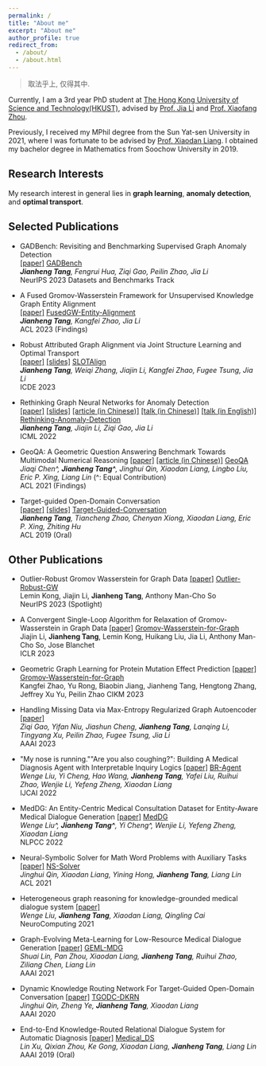 ```yaml
---
permalink: /
title: "About me"
excerpt: "About me"
author_profile: true
redirect_from: 
  - /about/
  - /about.html
---
```


> 取法乎上, 仅得其中.

Currently, I am a 3rd year PhD student at [The Hong Kong University of Science and Technology(HKUST)](https://hkust.edu.hk/), 
advised by [Prof. Jia Li](https://sites.google.com/view/lijia) and [Prof. Xiaofang Zhou](https://sites.google.com/view/xiaofang-zhou/home).

Previously, I received my MPhil degree from the Sun Yat-sen University in 2021, where I was fortunate to be advised 
by [Prof. Xiaodan Liang](https://scholar.google.com/citations?user=voxznZAAAAAJ&hl). I obtained my bachelor degree in Mathematics from Soochow University in 2019.


## Research Interests 
My research interest in general lies in **graph learning**, **anomaly detection**, and **optimal transport**.

<!-- Place this tag in your head or just before your close body tag. -->
<script async defer src="https://buttons.github.io/buttons.js"></script>


## Selected Publications

- GADBench: Revisiting and Benchmarking Supervised Graph Anomaly Detection <br>
[[paper]](https://arxiv.org/abs/2306.12251)
<a class="github-button" href="https://github.com/squareroot3/GADBench" data-show-count="true" aria-label="Star buttons/github-buttons on GitHub">GADBench</a><br>
***Jianheng Tang**, Fengrui Hua, Ziqi Gao, Peilin Zhao, Jia Li* <br>
NeurIPS 2023 Datasets and Benchmarks Track

- A Fused Gromov-Wasserstein Framework for Unsupervised Knowledge Graph Entity Alignment <br>
[[paper]](https://aclanthology.org/2023.findings-acl.205/)
<a class="github-button" href="https://github.com/squareroot3/FusedGW-Entity-Alignment" data-show-count="true" aria-label="Star buttons/github-buttons on GitHub">FusedGW-Entity-Alignment</a><br>
***Jianheng Tang**, Kangfei Zhao, Jia Li* <br>
ACL 2023 (Findings)

- Robust Attributed Graph Alignment via Joint Structure Learning and Optimal Transport <br>
[[paper]](https://arxiv.org/abs/2301.12721)
[[slides]](https://drive.google.com/file/d/1dI1aCuqlO0NlPXQxaT85YGZzRRsx5VFg/view?usp=sharing)
<a class="github-button" href="https://github.com/squareroot3/SLOTAlign" data-show-count="true" aria-label="Star buttons/github-buttons on GitHub">SLOTAlign</a><br>
***Jianheng Tang**, Weiqi Zhang, Jiajin Li, Kangfei Zhao, Fugee Tsung, Jia Li* <br>
ICDE 2023
  
- Rethinking Graph Neural Networks for Anomaly Detection <br>
[[paper]](https://proceedings.mlr.press/v162/tang22b/tang22b.pdf) 
[[slides]](https://icml.cc/media/icml-2022/Slides/17968_le6HH92.pdf)
[[article (in Chinese)]](https://www.jiqizhixin.com/articles/2022-06-10-3)
[[talk (in Chinese)]](https://www.bilibili.com/video/BV1BG411p7og/)
[[talk (in English)]](https://slideslive.com/38984068/rethinking-graph-neural-networks-for-anomaly-detection?ref=speaker-24150)
<a class="github-button" href="https://github.com/squareroot3/rethinking-anomaly-detection" data-show-count="true" aria-label="Star buttons/github-buttons on GitHub">Rethinking-Anomaly-Detection</a><br>
***Jianheng Tang**, Jiajin Li, Ziqi Gao, Jia Li* <br>
ICML 2022

- GeoQA: A Geometric Question Answering Benchmark Towards Multimodal Numerical Reasoning
[[paper]](https://aclanthology.org/2021.findings-acl.46.pdf)
[[article (in Chinese)]](https://mp.weixin.qq.com/s?__biz=MzIwNzc2NTk0NQ==&mid=2247516415&idx=2&sn=efa68338a8175608178f56dd99bcd54d&scene=21#wechat_redirect)
<a class="github-button" href="https://github.com/chen-judge/GeoQA" data-show-count="true" aria-label="Star buttons/github-buttons on GitHub">GeoQA</a><br>
*Jiaqi Chen^, **Jianheng Tang^**, Jinghui Qin, Xiaodan Liang, Lingbo Liu, Eric P. Xing, Liang Lin* (^: Equal Contribution)<br>
ACL 2021 (Findings)

- Target-guided Open-Domain Conversation  <br>
[[paper]](https://aclanthology.org/P19-1565.pdf)
[[slides]](https://drive.google.com/file/d/1E4CRR2qG02GyEn7hYEH_rhr53Gkgo6Ki/view?usp=share_link) 
<a class="github-button" href="https://github.com/squareroot3/target-guided-conversation" data-show-count="true" aria-label="Star buttons/github-buttons on GitHub">Target-Guided-Conversation</a><br>
***Jianheng Tang**, Tiancheng Zhao, Chenyan Xiong, Xiaodan Liang, Eric P. Xing, Zhiting Hu* <br>
ACL 2019 (Oral)


## Other Publications
- Outlier-Robust Gromov Wasserstein for Graph Data 
[[paper]](https://arxiv.org/abs/2302.04610) <a class="github-button" href="https://github.com/lmkong020/outlier-robust-GW" data-show-count="true" aria-label="Star buttons/github-buttons on GitHub">Outlier-Robust-GW</a><br>
Lemin Kong, Jiajin Li, **Jianheng Tang**, Anthony Man-Cho So <br>
NeurIPS 2023 (Spotlight)

- A Convergent Single-Loop Algorithm for Relaxation of Gromov-Wasserstein in Graph Data
[[paper]](https://openreview.net/forum?id=0jxPyVWmiiF)
<a class="github-button" href="https://github.com/squareRoot3/Gromov-Wasserstein-for-Graph" data-show-count="true" aria-label="Star buttons/github-buttons on GitHub">Gromov-Wasserstein-for-Graph</a><br>
Jiajin Li,  **Jianheng Tang**, Lemin Kong, Huikang Liu, Jia Li, Anthony Man-Cho So, Jose Blanchet <br>
ICLR 2023

- Geometric Graph Learning for Protein Mutation Effect Prediction
[[paper]](https://openreview.net/forum?id=0jxPyVWmiiF)
<a class="github-button" href="https://github.com/squareRoot3/Gromov-Wasserstein-for-Graph" data-show-count="true" aria-label="Star buttons/github-buttons on GitHub">Gromov-Wasserstein-for-Graph</a><br>
Kangfei Zhao, Yu Rong, Biaobin Jiang, Jianheng Tang, Hengtong Zhang, Jeffrey Xu Yu, Peilin Zhao
CIKM 2023

- Handling Missing Data via Max-Entropy Regularized Graph Autoencoder [[paper]](https://arxiv.org/abs/2211.16771)<br>
*Ziqi Gao, Yifan Niu, Jiashun Cheng, **Jianheng Tang**, Lanqing Li, Tingyang Xu, Peilin Zhao, Fugee Tsung, Jia Li*  <br>
AAAI 2023

- "My nose is running.""Are you also coughing?": Building A Medical Diagnosis Agent with Interpretable Inquiry Logics
[[paper]](https://arxiv.org/pdf/2204.13953v2.pdf)
<a class="github-button" href="https://github.com/lwgkzl/br-agent" data-show-count="true" aria-label="Star buttons/github-buttons on GitHub">BR-Agent</a><br>
*Wenge Liu, Yi Cheng, Hao Wang, **Jianheng Tang**, Yafei Liu, Ruihui Zhao, Wenjie Li, Yefeng Zheng, Xiaodan Liang* <br>
IJCAI 2022

- MedDG: An Entity-Centric Medical Consultation Dataset for Entity-Aware Medical Dialogue Generation
[[paper]](https://arxiv.org/pdf/2010.07497)
<a class="github-button" href="https://github.com/lwgkzl/MedDG" data-show-count="true" aria-label="Star buttons/github-buttons on GitHub">MedDG</a><br>
*Wenge Liu^, **Jianheng Tang^**, Yi Cheng^, Wenjie Li, Yefeng Zheng, Xiaodan Liang*<br>
NLPCC 2022

- Neural-Symbolic Solver for Math Word Problems with Auxiliary Tasks
[[paper]](https://aclanthology.org/2021.acl-long.456.pdf)
<a class="github-button" href="https://github.com/QinJinghui/NS-Solver" data-show-count="true" aria-label="Star buttons/github-buttons on GitHub">NS-Solver</a><br>
*Jinghui Qin, Xiaodan Liang, Yining Hong, **Jianheng Tang**, Liang Lin* <br>
ACL 2021

- Heterogeneous graph reasoning for knowledge-grounded medical dialogue system
[[paper]](https://www.sciencedirect.com/science/article/pii/S0925231221002678) <br>
*Wenge Liu, **Jianheng Tang**, Xiaodan Liang, Qingling Cai* <br>
NeuroComputing 2021

- Graph-Evolving Meta-Learning for Low-Resource Medical Dialogue Generation
[[paper]](https://ojs.aaai.org/index.php/AAAI/article/view/17577/17384)
<a class="github-button" href="https://github.com/ha-lins/GEML-MDG" data-show-count="true" aria-label="Star buttons/github-buttons on GitHub">GEML-MDG</a><br>
*Shuai Lin, Pan Zhou, Xiaodan Liang, **Jianheng Tang**, Ruihui Zhao, Ziliang Chen, Liang Lin* <br>
AAAI 2021

- Dynamic Knowledge Routing Network For Target-Guided Open-Domain Conversation
[[paper]](https://arxiv.org/pdf/2002.01196v2.pdf)
<a class="github-button" href="https://github.com/James-Yip/TGODC-DKRN" data-show-count="true" aria-label="Star buttons/github-buttons on GitHub">TGODC-DKRN</a><br>
*Jinghui Qin, Zheng Ye, **Jianheng Tang**, Xiaodan Liang* <br>
AAAI 2020

- End-to-End Knowledge-Routed Relational Dialogue System for Automatic Diagnosis
[[paper]](https://arxiv.org/pdf/1901.10623v2.pdf)
<a class="github-button" href="https://github.com/HCPLab-SYSU/Medical_DS" data-show-count="true" aria-label="Star buttons/github-buttons on GitHub">Medical_DS</a><br>
*Lin Xu, Qixian Zhou, Ke Gong, Xiaodan Liang, **Jianheng Tang**, Liang Lin*  <br>
AAAI 2019 (Oral)
